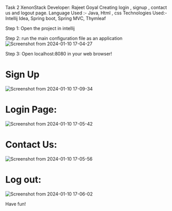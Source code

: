 Task 2
XenonStack
Developer: Rajeet Goyal
Creating login , signup , contact us and logout page.
Language Used :- Java, Html , css
Technologies Used:- Intellij Idea, Spring boot, Spring MVC, Thymleaf

Step 1:
Open the project in intellij

Step 2:
run the main configuration file as an application![Screenshot from 2024-01-10 17-04-27](https://github.com/Rajeet1729/xenonstack/assets/99602252/db7d0014-451c-4724-821b-66a3576fa24d)


Step 3:
Open localhost:8080 in your web browser!

# Sign Up

![Screenshot from 2024-01-10 17-09-34](https://github.com/Rajeet1729/xenonstack/assets/99602252/81d874fe-e454-48d0-b6b2-7fea14fb66f0)


# Login Page:
![Screenshot from 2024-01-10 17-05-42](https://github.com/Rajeet1729/xenonstack/assets/99602252/a57f50cb-6c69-4638-bf93-2d3aee9a980c)

# Contact Us:
![Screenshot from 2024-01-10 17-05-56](https://github.com/Rajeet1729/xenonstack/assets/99602252/0070041b-0ea1-4866-a01e-bbf6c3a446e7)

# Log out:
![Screenshot from 2024-01-10 17-06-02](https://github.com/Rajeet1729/xenonstack/assets/99602252/19187f00-398d-4e94-a5cf-7aade0c05b20)

Have fun!
